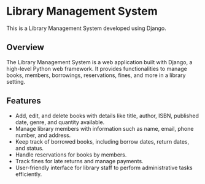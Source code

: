 <h1>Library Management System</h1>
<p>This is a Library Management System developed using Django.</p>

<h2>Overview</h2>
<p>The Library Management System is a web application built with Django, a high-level Python web framework. It provides functionalities to manage books, members, borrowings, reservations, fines, and more in a library setting.</p>

<h2>Features</h2>
<ul>
  <li>Add, edit, and delete books with details like title, author, ISBN, published date, genre, and quantity available.  </li>
  <li>Manage library members with information such as name, email, phone number, and address. </li>
  <li>Keep track of borrowed books, including borrow dates, return dates, and status.  </li>
  <li>Handle reservations for books by members.  </li>
  <li>Track fines for late returns and manage payments. </li>
  <li>User-friendly interface for library staff to perform administrative tasks efficiently.</li>
</ul>

